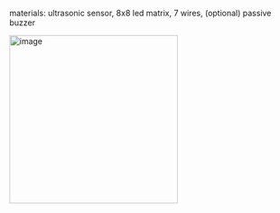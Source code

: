 materials: ultrasonic sensor, 8x8 led matrix, 7 wires, (optional) passive buzzer

<img width="298" alt="image" src="https://user-images.githubusercontent.com/102782292/164790446-107f6e8b-c568-44e4-bfa8-8aae34b523f5.png">
